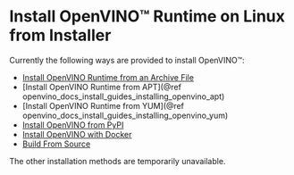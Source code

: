# Install OpenVINO™ Runtime on Linux from Installer

Currently the following ways are provided to install OpenVINO™:

* [Install OpenVINO Runtime from an Archive File](installing-openvino-from-archive-linux.md)
* [Install OpenVINO Runtime from APT](@ref openvino_docs_install_guides_installing_openvino_apt)
* [Install OpenVINO Runtime from YUM](@ref openvino_docs_install_guides_installing_openvino_yum)
* [Install OpenVINO from PyPI](installing-openvino-pip.md)
* [Install OpenVINO with Docker](installing-openvino-docker-linux.md)
* [Build From Source](https://github.com/openvinotoolkit/openvino/wiki/BuildingCode)

The other installation methods are temporarily unavailable.